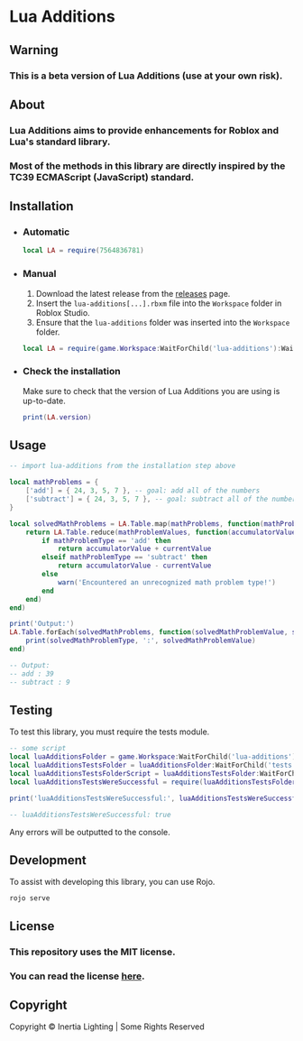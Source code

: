 # Lua Additions

## Warning
### This is a beta version of Lua Additions (use at your own risk).

## About
### Lua Additions aims to provide enhancements for Roblox and Lua's standard library.
### Most of the methods in this library are directly inspired by the TC39 ECMAScript (JavaScript) standard.

## Installation

- ### Automatic
    ```lua
    local LA = require(7564836781)
    ```

- ### Manual
    1. Download the latest release from the [releases](https://github.com/Inertia-Lighting/lua-additions/releases) page.
    2. Insert the `lua-additions[...].rbxm` file into the `Workspace` folder in Roblox Studio.
    3. Ensure that the `lua-additions` folder was inserted into the `Workspace` folder.
    ```lua
    local LA = require(game.Workspace:WaitForChild('lua-additions'):WaitForChild('MainModule'))
    ```
- ### Check the installation
    Make sure to check that the version of Lua Additions you are using is up-to-date.
    ```lua
    print(LA.version)
    ```

## Usage
```lua
-- import lua-additions from the installation step above

local mathProblems = {
    ['add'] = { 24, 3, 5, 7 }, -- goal: add all of the numbers
    ['subtract'] = { 24, 3, 5, 7 }, -- goal: subtract all of the numbers
}

local solvedMathProblems = LA.Table.map(mathProblems, function(mathProblemValues, mathProblemType)
    return LA.Table.reduce(mathProblemValues, function(accumulatorValue, currentValue)
        if mathProblemType == 'add' then
            return accumulatorValue + currentValue
        elseif mathProblemType == 'subtract' then
            return accumulatorValue - currentValue
        else
            warn('Encountered an unrecognized math problem type!')
        end
    end)
end)

print('Output:')
LA.Table.forEach(solvedMathProblems, function(solvedMathProblemValue, solvedMathProblemType)
    print(solvedMathProblemType, ':', solvedMathProblemValue)
end)

-- Output:
-- add : 39
-- subtract : 9
```

## Testing
To test this library, you must require the tests module.
```lua
-- some script
local luaAdditionsFolder = game.Workspace:WaitForChild('lua-additions')
local luaAdditionsTestsFolder = luaAdditionsFolder:WaitForChild('tests')
local luaAdditionsTestsFolderScript = luaAdditionsTestsFolder:WaitForChild('tests')
local luaAdditionsTestsWereSuccessful = require(luaAdditionsTestsFolderScript)

print('luaAdditionsTestsWereSuccessful:', luaAdditionsTestsWereSuccessful)

-- luaAdditionsTestsWereSuccessful: true
```
Any errors will be outputted to the console.

## Development
To assist with developing this library, you can use Rojo.
```
rojo serve
```

## License

### This repository uses the MIT license.
### You can read the license [here](./LICENSE.md).

## Copyright
Copyright &copy; Inertia Lighting | Some Rights Reserved
